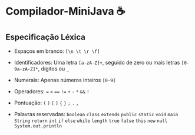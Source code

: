 # Compilador-MiniJava ☕

## Especificação Léxica

- Espaços em branco:
    `[\n \t \r \f]`

- Identificadores:
    Uma letra `[a-zA-Z]+`, seguido de zero ou mais letras `[0-9a-zA-Z]*`, dígitos ou `_`

- Numerais:
    Apenas números inteiros `[0-9]`

- Operadores:
    `=`
    `<`
    `==`
    `!=`
    `+`
    `-`
    `*`
    `&&`
    `!`

- Pontuação:
    `(`
    `)`
    `[`
    `]`
    `{`
    `}`
    `;`
    `.`
    `,`

- Palavras reservadas:
    `boolean` `class` `extends` `public` `static` `void` `main` `String` `return` `int` `if` `else` `while` `length` `true` `false` `this` `new` `null` `System.out.println`
